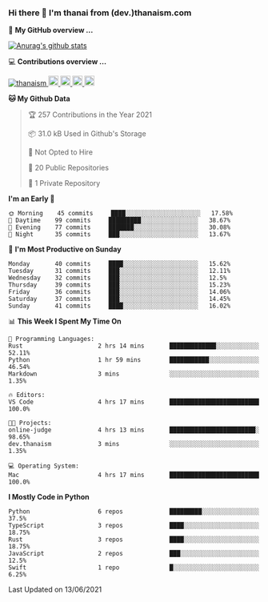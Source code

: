 ### Hi there 👋 I'm thanai from (dev.)thanaism.com

<!-- バッジ関連 -->
<!--
メイン：https://shields.io/category/social
GitHub view：https://github.com/antonkomarev/github-profile-views-counter
Qiita contributions：https://qiita.com/mikkame/items/f2c60d9caf8a8e38ec50
 -->

🍎 **My GitHub overview ...**

<!-- GitHubトロフィー -->
<!--
https://github.com/ryo-ma/github-profile-trophy
 -->

<!-- [![trophy](https://github-profile-trophy.vercel.app/?username=thanaism)](https://github.com/thanaism/thanaism) -->

<!-- GitHubステータス -->
<!--
https://github.com/anuraghazra/github-readme-stats
 -->

[![Anurag's github stats](https://github-readme-stats.vercel.app/api?username=thanaism&count_private=true&show_icons=true)](https://github.com/thanaism/thanaism)

<!-- [![ReadMe Card](https://github-readme-stats.vercel.app/api/pin/?username=thanaism&repo=thanaism)](https://github.com/thanaism/thanaism) -->

<!-- Skill icons -->
<!--
https://rahuldkjain.github.io/gh-profile-readme-generator/
 -->

💻 **Contributions overview ...**

<p align="left">

  <a href="https://github.com/thanaism/thanaism/">
    <img src="https://komarev.com/ghpvc/?username=thanaism" alt="thanaism" />
  </a>
  <a href="http://twitter.com/okinawa__noodle">
    <img height="20" src="https://img.shields.io/twitter/follow/okinawa__noodle?label=Twitter&logo=twitter&style=flat" />
  </a>
  <a href="https://github.com/thanaism">
    <img height="20" src="https://img.shields.io/github/followers/thanaism?label=follow&logo=github&style=flat" />
  </a>
  <!-- <a href="https://www.reddit.com/user/thanaism">
    <img height="20" src="https://img.shields.io/reddit/user-karma/combined/thanaism?label=Reddit&logo=reddit&style=flat" />
  </a>
  <a href="https://stackoverflow.com/users/5720201/thanaism">
    <img height="20" src="https://img.shields.io/stackexchange/stackoverflow/r/5720201?label=StackOverflow&logo=stack-overflow&style=flat" /> -->
  </a>
  <a href="http://qiita.com/thanai">
    <img height="20" src="https://qiita-badge.apiapi.app/s/thanai/posts.svg" />
  </a>
  <//qiita.com/thanai">
    <img height="20" src="https://qiita-badge.apiapi.app/s/thanai/contributions.svg" />
  </a>
</p>

<!--START_SECTION:waka-->
**🐱 My Github Data** 

> 🏆 257 Contributions in the Year 2021
 > 
> 📦 31.0 kB Used in Github's Storage 
 > 
> 🚫 Not Opted to Hire
 > 
> 📜 20 Public Repositories 
 > 
> 🔑 1 Private Repository 
 > 
**I'm an Early 🐤** 

```text
🌞 Morning    45 commits     ████░░░░░░░░░░░░░░░░░░░░░   17.58% 
🌆 Daytime    99 commits     █████████░░░░░░░░░░░░░░░░   38.67% 
🌃 Evening    77 commits     ███████░░░░░░░░░░░░░░░░░░   30.08% 
🌙 Night      35 commits     ███░░░░░░░░░░░░░░░░░░░░░░   13.67%

```
📅 **I'm Most Productive on Sunday** 

```text
Monday       40 commits     ████░░░░░░░░░░░░░░░░░░░░░   15.62% 
Tuesday      31 commits     ███░░░░░░░░░░░░░░░░░░░░░░   12.11% 
Wednesday    32 commits     ███░░░░░░░░░░░░░░░░░░░░░░   12.5% 
Thursday     39 commits     ███░░░░░░░░░░░░░░░░░░░░░░   15.23% 
Friday       36 commits     ███░░░░░░░░░░░░░░░░░░░░░░   14.06% 
Saturday     37 commits     ███░░░░░░░░░░░░░░░░░░░░░░   14.45% 
Sunday       41 commits     ████░░░░░░░░░░░░░░░░░░░░░   16.02%

```


📊 **This Week I Spent My Time On** 

```text
💬 Programming Languages: 
Rust                     2 hrs 14 mins       █████████████░░░░░░░░░░░░   52.11% 
Python                   1 hr 59 mins        ███████████░░░░░░░░░░░░░░   46.54% 
Markdown                 3 mins              ░░░░░░░░░░░░░░░░░░░░░░░░░   1.35%

🔥 Editors: 
VS Code                  4 hrs 17 mins       █████████████████████████   100.0%

🐱‍💻 Projects: 
online-judge             4 hrs 13 mins       ████████████████████████░   98.65% 
dev.thanaism             3 mins              ░░░░░░░░░░░░░░░░░░░░░░░░░   1.35%

💻 Operating System: 
Mac                      4 hrs 17 mins       █████████████████████████   100.0%

```

**I Mostly Code in Python** 

```text
Python                   6 repos             █████████░░░░░░░░░░░░░░░░   37.5% 
TypeScript               3 repos             ████░░░░░░░░░░░░░░░░░░░░░   18.75% 
Rust                     3 repos             ████░░░░░░░░░░░░░░░░░░░░░   18.75% 
JavaScript               2 repos             ███░░░░░░░░░░░░░░░░░░░░░░   12.5% 
Swift                    1 repo              █░░░░░░░░░░░░░░░░░░░░░░░░   6.25%

```



 Last Updated on 13/06/2021
<!--END_SECTION:waka-->
